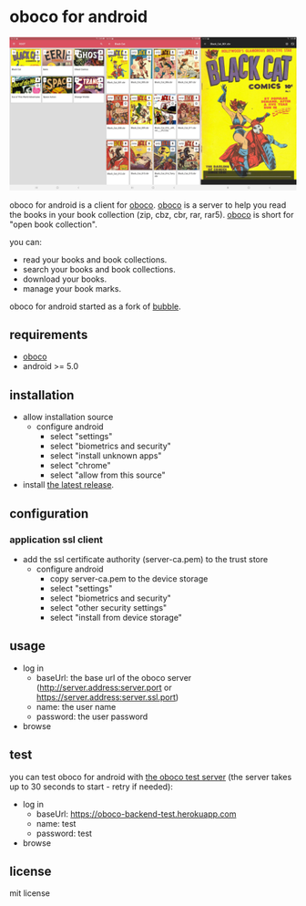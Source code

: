 # oboco for android

![oboco-android](art/screenshots.png "screenshots")

oboco for android is a client for [oboco](https://gitlab.com/jeeto/oboco).
[oboco](https://gitlab.com/jeeto/oboco) is a server to help you read the books in your book collection (zip, cbz, cbr, rar, rar5).
[oboco](https://gitlab.com/jeeto/oboco) is short for "open book collection".

you can:
- read your books and book collections.
- search your books and book collections.
- download your books.
- manage your book marks.

oboco for android started as a fork of [bubble](https://github.com/nkanaev/bubble).

## requirements

- [oboco](https://gitlab.com/jeeto/oboco)
- android >= 5.0

## installation

- allow installation source
	- configure android
		- select "settings"
		- select "biometrics and security"
		- select "install unknown apps"
		- select "chrome"
		- select "allow from this source"
- install [the latest release](https://gitlab.com/jeeto/oboco-android/-/jobs/artifacts/1754c58e/raw/app/build/outputs/apk/release/app-release.apk?job=assembleRelease).

## configuration

### application ssl client

- add the ssl certificate authority (server-ca.pem) to the trust store
	- configure android
		- copy server-ca.pem to the device storage
		- select "settings"
		- select "biometrics and security"
		- select "other security settings"
		- select "install from device storage"

## usage

- log in
	- baseUrl: the base url of the oboco server (http://server.address:server.port or https://server.address:server.ssl.port)
	- name: the user name
	- password: the user password
- browse

## test

you can test oboco for android with [the oboco test server](obocos://test:test@oboco-backend-test.herokuapp.com) (the server takes up to 30 seconds to start - retry if needed):
- log in
	- baseUrl: https://oboco-backend-test.herokuapp.com
	- name: test
	- password: test
- browse

## license

mit license